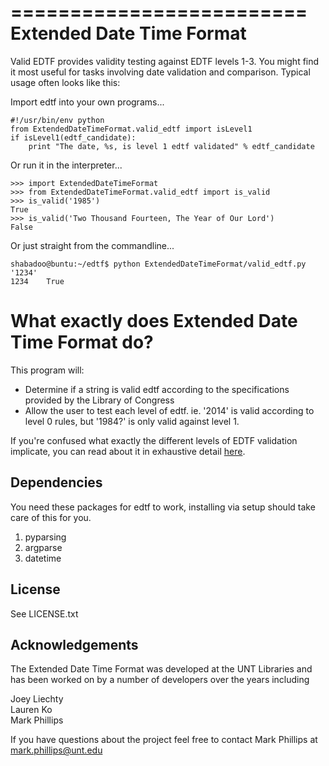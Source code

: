 =========================
Extended Date Time Format
=========================

Valid EDTF provides validity testing against EDTF levels 1-3. You might find it most useful for tasks involving date validation and comparison. Typical usage often looks like this:

Import edtf into your own programs...

    #!/usr/bin/env python
    from ExtendedDateTimeFormat.valid_edtf import isLevel1
    if isLevel1(edtf_candidate):
        print "The date, %s, is level 1 edtf validated" % edtf_candidate

Or run it in the interpreter...
    
    >>> import ExtendedDateTimeFormat
    >>> from ExtendedDateTimeFormat.valid_edtf import is_valid
    >>> is_valid('1985')
    True
    >>> is_valid('Two Thousand Fourteen, The Year of Our Lord')
    False

Or just straight from the commandline...

    shabadoo@buntu:~/edtf$ python ExtendedDateTimeFormat/valid_edtf.py '1234'
    1234	True

What exactly does Extended Date Time Format do?
===============================================

This program will:

* Determine if a string is valid edtf according to the specifications provided by the Library of Congress
* Allow the user to test each level of edtf.
  ie. '2014' is valid according to level 0 rules, but '1984?' is only valid against level 1.

If you're confused what exactly the different levels of EDTF validation implicate, you can read about it in exhaustive detail [here](http://www.loc.gov/standards/datetime/pre-submission.html).

Dependencies
------------

You need these packages for edtf to work, installing via setup should take care of this for you.

1. pyparsing
2. argparse
3. datetime

License
-------

See LICENSE.txt


Acknowledgements
----------------

The Extended Date Time Format was developed at the UNT Libraries and has been worked on by a number of developers over the years including

Joey Liechty  
Lauren Ko  
Mark Phillips  

If you have questions about the project feel free to contact Mark Phillips at mark.phillips@unt.edu
